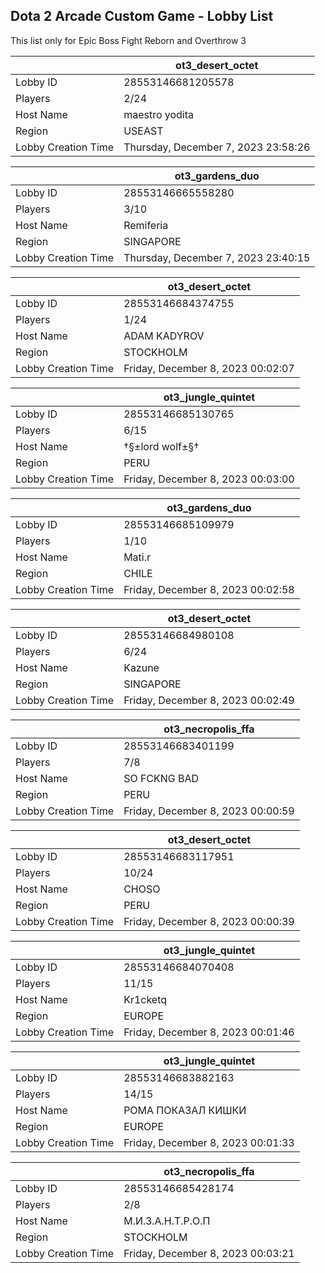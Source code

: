 ## Dota 2 Arcade Custom Game - Lobby List

This list only for Epic Boss Fight Reborn and Overthrow 3

|  | ot3_desert_octet |
| ------ | ------ |
| Lobby ID | 28553146681205578 |
| Players | 2/24 |
| Host Name | maestro yodita |
| Region | USEAST |
| Lobby Creation Time | Thursday, December 7, 2023 23:58:26 |


|  | ot3_gardens_duo |
| ------ | ------ |
| Lobby ID | 28553146665558280 |
| Players | 3/10 |
| Host Name | Remiferia |
| Region | SINGAPORE |
| Lobby Creation Time | Thursday, December 7, 2023 23:40:15 |


|  | ot3_desert_octet |
| ------ | ------ |
| Lobby ID | 28553146684374755 |
| Players | 1/24 |
| Host Name | ADAM KADYROV |
| Region | STOCKHOLM |
| Lobby Creation Time | Friday, December 8, 2023 00:02:07 |


|  | ot3_jungle_quintet |
| ------ | ------ |
| Lobby ID | 28553146685130765 |
| Players | 6/15 |
| Host Name | †§±lord wolf±§† |
| Region | PERU |
| Lobby Creation Time | Friday, December 8, 2023 00:03:00 |


|  | ot3_gardens_duo |
| ------ | ------ |
| Lobby ID | 28553146685109979 |
| Players | 1/10 |
| Host Name | Mati.r |
| Region | CHILE |
| Lobby Creation Time | Friday, December 8, 2023 00:02:58 |


|  | ot3_desert_octet |
| ------ | ------ |
| Lobby ID | 28553146684980108 |
| Players | 6/24 |
| Host Name | Kazune |
| Region | SINGAPORE |
| Lobby Creation Time | Friday, December 8, 2023 00:02:49 |


|  | ot3_necropolis_ffa |
| ------ | ------ |
| Lobby ID | 28553146683401199 |
| Players | 7/8 |
| Host Name | SO FCKNG BAD |
| Region | PERU |
| Lobby Creation Time | Friday, December 8, 2023 00:00:59 |


|  | ot3_desert_octet |
| ------ | ------ |
| Lobby ID | 28553146683117951 |
| Players | 10/24 |
| Host Name | CHOSO |
| Region | PERU |
| Lobby Creation Time | Friday, December 8, 2023 00:00:39 |


|  | ot3_jungle_quintet |
| ------ | ------ |
| Lobby ID | 28553146684070408 |
| Players | 11/15 |
| Host Name | Kr1cketq |
| Region | EUROPE |
| Lobby Creation Time | Friday, December 8, 2023 00:01:46 |


|  | ot3_jungle_quintet |
| ------ | ------ |
| Lobby ID | 28553146683882163 |
| Players | 14/15 |
| Host Name | РОМА ПОКАЗАЛ КИШКИ |
| Region | EUROPE |
| Lobby Creation Time | Friday, December 8, 2023 00:01:33 |


|  | ot3_necropolis_ffa |
| ------ | ------ |
| Lobby ID | 28553146685428174 |
| Players | 2/8 |
| Host Name | М.И.З.А.Н.Т.Р.О.П |
| Region | STOCKHOLM |
| Lobby Creation Time | Friday, December 8, 2023 00:03:21 |


